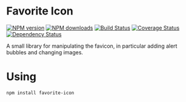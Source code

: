 Favorite Icon
=============

[![NPM version](https://img.shields.io/npm/v/favorite-icon.svg?style=flat)](https://www.npmjs.com/package/favorite-icon)
[![NPM downloads](https://img.shields.io/npm/dm/favorite-icon.svg?style=flat)](https://www.npmjs.com/package/favorite-icon)
[![Build Status](https://img.shields.io/travis/hcodes/favorite-icon.svg?style=flat)](https://travis-ci.org/hcodes/favorite-icon)
[![Coverage Status](https://img.shields.io/coveralls/hcodes/favorite-icon.svg?style=flat)](https://coveralls.io/r/hcodes/favorite-icon)
[![Dependency Status](https://img.shields.io/david/hcodes/favorite-icon.svg?style=flat)](https://david-dm.org/hcodes/favorite-icon)

A small library for manipulating the favicon, in particular adding alert bubbles and changing images.

# Using
`npm install favorite-icon`
